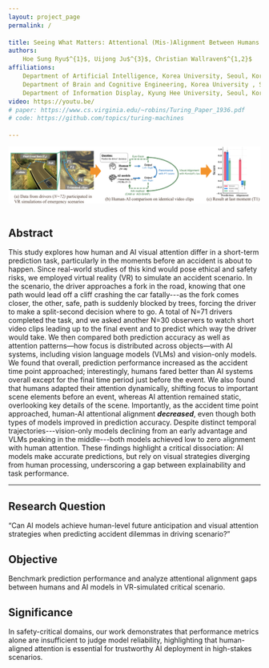```yaml
---
layout: project_page
permalink: /

title: Seeing What Matters: Attentional (Mis-)Alignment Between Humans and AI in VR-Simulated Prediction of Driving Accidents
authors:
    Hoe Sung Ryu$^{1}$, Uijong Ju$^{3}$, Christian Wallraven$^{1,2}$
affiliations:
    Department of Artificial Intelligence, Korea University, Seoul, Korea$^{1}$<br>
    Department of Brain and Cognitive Engineering, Korea University , Seoul, Korea$^{2}$<br>
    Department of Information Display, Kyung Hee University, Seoul, Korea$^{3}$
video: https://youtu.be/
# paper: https://www.cs.virginia.edu/~robins/Turing_Paper_1936.pdf
# code: https://github.com/topics/turing-machines

---
```


![Overview of the research framework](/static/image/overview.png)

<script>
document.querySelectorAll('img[src="/static/image/overview.png"]').forEach(img => {
  img.style.width = "60%";      // 크기 조절
  img.style.display = "block";  // 블록 요소로 변환
  img.style.margin = "0 auto";  // 좌우 자동 마진 → 가운데 정렬
});
</script>

<!-- *Figure 1: A representation of a Turing Machine. Source: [Wiki](https://en.wikipedia.org/wiki/Turing_machine).* -->

<!-- Using HTML to center the abstract -->
<div class="columns is-centered has-text-centered">
    <div class="column is-four-fifths">
        <h2>Abstract</h2>
        <div class="content has-text-justified">
This study explores how human and AI visual attention differ in a short-term prediction task, particularly in the moments before an accident is about to happen. Since real-world studies of this kind would pose ethical and safety risks, we employed virtual reality (VR) to simulate an accident scenario. In the scenario, the driver approaches a fork in the road, knowing that one path would lead off a cliff crashing the car fatally---as the fork comes closer, the other, safe, path is suddenly blocked by trees, forcing the driver to make a split-second decision where to go. A total of N=71 drivers completed the task, and we asked another N=30 observers to watch short video clips leading up to the final event and to predict which way the driver would take. We then compared both prediction accuracy as well as attention patterns—how focus is distributed across objects—with AI systems, including vision language models (VLMs) and vision-only models. We found that overall, prediction performance increased as the accident time point approached; interestingly, humans fared better than AI systems overall except for the final time period just before the event. We also found that humans adapted their attention dynamically, shifting focus to important scene elements before an event, whereas AI attention remained static, overlooking key details of the scene. Importantly, as the accident time point approached, human-AI attentional alignment <em><strong>decreased</strong></em>, even though both types of models improved in prediction accuracy. Despite distinct temporal trajectories---vision-only models declining from an early advantage and VLMs peaking in the middle---both models achieved low to zero alignment with human attention. These findings highlight a critical dissociation: AI models make accurate predictions, but rely on visual strategies diverging from human processing, underscoring a gap between explainability and task performance.
        </div>
    </div>
</div>

---

## Research Question
“Can AI models achieve human-level future anticipation and visual attention strategies when predicting accident dilemmas in driving scenario?”

## Objective
Benchmark prediction performance and analyze attentional alignment gaps between humans and AI models in VR-simulated critical scenario.

## Significance
In safety-critical domains, our work demonstrates that performance metrics alone are insufficient to judge model reliability, highlighting that human-aligned attention is essential for trustworthy AI deployment in high-stakes scenarios.

<!-- ## Reference: 
- [1] Ju et al. (2020). Acoustic cues increase situational awareness in accident situations: A VR car-driving study, IEEE transactions on intelligent transportation systems. -->


<!-- ## Citation
```
@article{turing1936computable,
  title={On computable numbers, with an application to the Entscheidungsproblem},
  author={Turing, Alan Mathison},
  journal={Journal of Mathematics},
  volume={58},
  number={345-363},
  pages={5},
  year={1936}
}
``` -->
